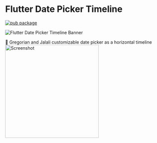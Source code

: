 # Flutter Date Picker Timeline


[![pub package](https://img.shields.io/pub/v/flutter_date_picker_timeline.svg)](https://pub.dartlang.org/packages/flutter_date_picker_timeline)

![Flutter Date Picker Timeline Banner](https://raw.githubusercontent.com/sobimor/flutter_date_picker_timeline/master/repo_files/images/banner.png)

📅   Gregorian and Jalali customizable date picker as a horizontal timeline
<img src="https://raw.githubusercontent.com/sobimor/flutter_date_picker_timeline/master/repo_files/images/screenshot.jpg" width="300" title="Screenshot">
